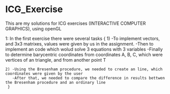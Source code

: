 # ICG_Exercise

This are my solutions for ICG exercises (INTERACTIVE COMPUTER GRAPHICS), using openGL

1: In the first exercise there were several tasks
    {
    1) -To implement vectors, and 3x3 matrixes, values were given by us in the assignment.
       -Then to implement an code which wolud solve 3 equations with 3 variables
       -Finally to determine barycentric coordinates from coordinates A, B, C, which were vertices of an triangle, and from another point T
     
    2) -Using the Bresenham procedure, we needed to create an line, which coordinates were given by the user
       -After that, we needed to compare the difference in results bettwen the Bresenham procedure and an ordinary line
     }
     
